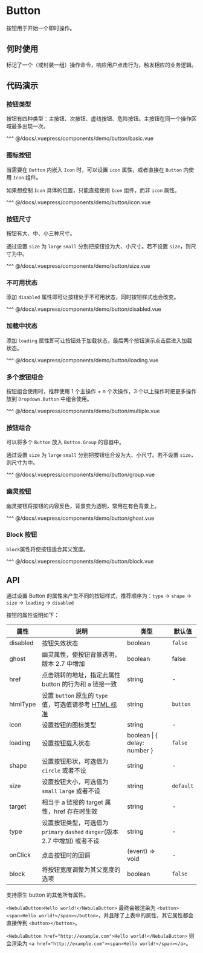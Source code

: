 # Button

按钮用于开始一个即时操作。

## 何时使用

标记了一个（或封装一组）操作命令，响应用户点击行为，触发相应的业务逻辑。

## 代码演示

### 按钮类型

按钮有四种类型：主按钮、次按钮、虚线按钮、危险按钮。主按钮在同一个操作区域最多出现一次。

<demo-button-basic/>

<demo-code-box>
^^^ @/docs/.vuepress/components/demo/button/basic.vue
</demo-code-box>

### 图标按钮

当需要在 `Button` 内嵌入 `Icon` 时，可以设置 `icon` 属性，或者直接在 `Button` 内使用 `Icon` 组件。

如果想控制 `Icon` 具体的位置，只能直接使用 `Icon` 组件，而非 `icon` 属性。

<demo-button-icon/>

<demo-code-box>
^^^ @/docs/.vuepress/components/demo/button/icon.vue
</demo-code-box>

### 按钮尺寸

按钮有大、中、小三种尺寸。

通过设置 `size` 为 `large` `small` 分别把按钮设为大、小尺寸。若不设置 `size`，则尺寸为中。

<demo-button-size/>

<demo-code-box>
^^^ @/docs/.vuepress/components/demo/button/size.vue
</demo-code-box>

### 不可用状态

添加 `disabled` 属性即可让按钮处于不可用状态，同时按钮样式也会改变。

<demo-button-disabled/>

<demo-code-box>
^^^ @/docs/.vuepress/components/demo/button/disabled.vue
</demo-code-box>

### 加载中状态

添加 `loading` 属性即可让按钮处于加载状态，最后两个按钮演示点击后进入加载状态。

<demo-button-loading/>

<demo-code-box>
^^^ @/docs/.vuepress/components/demo/button/loading.vue
</demo-code-box>

### 多个按钮组合

按钮组合使用时，推荐使用 1 个主操作 + n 个次操作，3 个以上操作时把更多操作放到 `Dropdown.Button` 中组合使用。

<demo-button-multiple/>

<demo-code-box>
^^^ @/docs/.vuepress/components/demo/button/multiple.vue
</demo-code-box>

### 按钮组合

可以将多个 `Button` 放入 `Button.Group` 的容器中。

通过设置 `size` 为 `large` `small` 分别把按钮组合设为大、小尺寸。若不设置 `size`，则尺寸为中。

<demo-button-group/>

<demo-code-box>
^^^ @/docs/.vuepress/components/demo/button/group.vue
</demo-code-box>

### 幽灵按钮

幽灵按钮将按钮的内容反色，背景变为透明，常用在有色背景上。

<demo-button-ghost/>

<demo-code-box>
^^^ @/docs/.vuepress/components/demo/button/ghost.vue
</demo-code-box>

### Block 按钮

`block`属性将使按钮适合其父宽度。

<demo-button-block/>

<demo-code-box>
^^^ @/docs/.vuepress/components/demo/button/block.vue
</demo-code-box>

## API

通过设置 Button 的属性来产生不同的按钮样式，推荐顺序为：`type` -> `shape` -> `size` -> `loading` -> `disabled`

按钮的属性说明如下：

| 属性     | 说明                                                                                                                                 | 类型                         | 默认值    |
| -------- | ------------------------------------------------------------------------------------------------------------------------------------ | ---------------------------- | --------- |
| disabled | 按钮失效状态                                                                                                                         | boolean                      | `false`   |
| ghost    | 幽灵属性，使按钮背景透明，版本 2.7 中增加                                                                                            | boolean                      | false     |
| href     | 点击跳转的地址，指定此属性 button 的行为和 a 链接一致                                                                                | string                       | -         |
| htmlType | 设置 `button` 原生的 `type` 值，可选值请参考 [HTML 标准](https://developer.mozilla.org/en-US/docs/Web/HTML/Element/button#attr-type) | string                       | `button`  |
| icon     | 设置按钮的图标类型                                                                                                                   | string                       | -         |
| loading  | 设置按钮载入状态                                                                                                                     | boolean \| { delay: number } | `false`   |
| shape    | 设置按钮形状，可选值为 `circle` 或者不设                                                                                             | string                       | -         |
| size     | 设置按钮大小，可选值为 `small` `large` 或者不设                                                                                      | string                       | `default` |
| target   | 相当于 a 链接的 target 属性，href 存在时生效                                                                                         | string                       | -         |
| type     | 设置按钮类型，可选值为 `primary` `dashed` `danger`(版本 2.7 中增加) 或者不设                                                         | string                       | -         |
| onClick  | 点击按钮时的回调                                                                                                                     | (event) => void              | -         |
| block    | 将按钮宽度调整为其父宽度的选项                                                                                                       | boolean                      | `false`   |

支持原生 button 的其他所有属性。

`<NebulaButton>Hello world!</NebulaButton>` 最终会被渲染为 `<button><span>Hello world!</span></button>`，并且除了上表中的属性，其它属性都会直接传到 `<button></button>`。

`<NebulaButton href="http://example.com">Hello world!</NebulaButton>` 则会渲染为 `<a href="http://example.com"><span>Hello world!</span></a>`。
